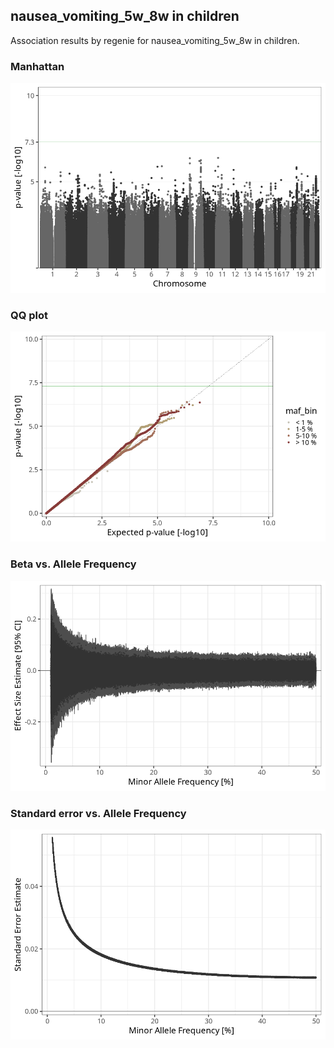 ## nausea_vomiting_5w_8w in children
Association results by regenie for nausea_vomiting_5w_8w in children.
### Manhattan
![](figures/pop_children_pheno_nausea_vomiting_5w_8w_mh.png)
### QQ plot
![](figures/pop_children_pheno_nausea_vomiting_5w_8w_qq.png)
### Beta vs. Allele Frequency
![](figures/pop_children_pheno_nausea_vomiting_5w_8w_beta_af.png)
### Standard error vs. Allele Frequency
![](figures/pop_children_pheno_nausea_vomiting_5w_8w_se_af.png)
